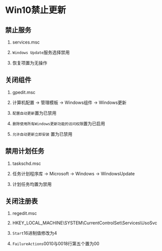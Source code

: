 # Win10禁止更新

## 禁止服务

1. services.msc

2. `Windows Update`服务选择禁用

3. 恢复项置为无操作

## 关闭组件

1. gpedit.msc

2. 计算机配置 -> 管理模板 -> Windows组件 -> Windows更新

3. `配置自动更新`置为已禁用

4. `删除使用所有Windows更新功能的访问权限`置为已启用

5. `允许自动更新立即安装` 置为已禁用

## 禁用计划任务

1. taskschd.msc

2. 任务计划程序库 -> Microsoft -> Windows -> WindowsUpdate

3. 计划任务均置为禁用

## 关闭注册表

1. regedit.msc

2. HKEY_LOCAL_MACHINE\SYSTEM\CurrentControlSet\Services\UsoSvc

3. `Start`16进制值修改为4

4. `FailureActions`0010与0018行第五个置为00

